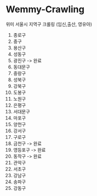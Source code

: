 # Wemmy-Crawling
위미 서울시 지역구 크롤링 (임신,출산, 영유아)

01. 종로구
02. 중구
03. 용산구
04. 성동구
05. 광진구 -> 완료
06. 동대문구
07. 중랑구
08. 성북구
09. 강북구
10. 도봉구
11. 노원구
12. 은평구
13. 서대문구
14. 마포구
15. 양천구
16. 강서구
17. 구로구
18. 금천구 -> 완료
19. 영등포구 -> 완료
20. 동작구 -> 완료
21. 관악구
22. 서초구
23. 강남구
24. 송파구
25. 강동구
